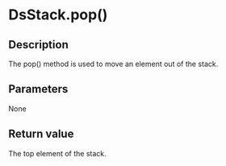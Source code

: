 # DsStack.pop()

## Description

The pop() method is used to move an element out of the stack.

## Parameters

None

## Return value

The top element of the stack.
